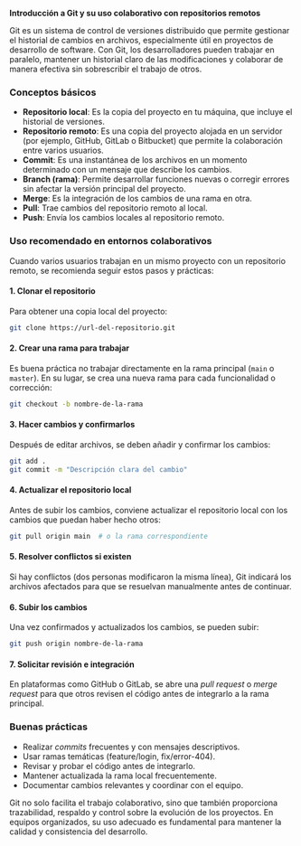 **Introducción a Git y su uso colaborativo con repositorios remotos**

Git es un sistema de control de versiones distribuido que permite gestionar el historial de cambios en archivos, especialmente útil en proyectos de desarrollo de software. Con Git, los desarrolladores pueden trabajar en paralelo, mantener un historial claro de las modificaciones y colaborar de manera efectiva sin sobrescribir el trabajo de otros.

### Conceptos básicos

* **Repositorio local**: Es la copia del proyecto en tu máquina, que incluye el historial de versiones.
* **Repositorio remoto**: Es una copia del proyecto alojada en un servidor (por ejemplo, GitHub, GitLab o Bitbucket) que permite la colaboración entre varios usuarios.
* **Commit**: Es una instantánea de los archivos en un momento determinado con un mensaje que describe los cambios.
* **Branch (rama)**: Permite desarrollar funciones nuevas o corregir errores sin afectar la versión principal del proyecto.
* **Merge**: Es la integración de los cambios de una rama en otra.
* **Pull**: Trae cambios del repositorio remoto al local.
* **Push**: Envía los cambios locales al repositorio remoto.

### Uso recomendado en entornos colaborativos

Cuando varios usuarios trabajan en un mismo proyecto con un repositorio remoto, se recomienda seguir estos pasos y prácticas:

#### 1. **Clonar el repositorio**

Para obtener una copia local del proyecto:

```bash
git clone https://url-del-repositorio.git
```

#### 2. **Crear una rama para trabajar**

Es buena práctica no trabajar directamente en la rama principal (`main` o `master`). En su lugar, se crea una nueva rama para cada funcionalidad o corrección:

```bash
git checkout -b nombre-de-la-rama
```

#### 3. **Hacer cambios y confirmarlos**

Después de editar archivos, se deben añadir y confirmar los cambios:

```bash
git add .
git commit -m "Descripción clara del cambio"
```

#### 4. **Actualizar el repositorio local**

Antes de subir los cambios, conviene actualizar el repositorio local con los cambios que puedan haber hecho otros:

```bash
git pull origin main  # o la rama correspondiente
```

#### 5. **Resolver conflictos si existen**

Si hay conflictos (dos personas modificaron la misma línea), Git indicará los archivos afectados para que se resuelvan manualmente antes de continuar.

#### 6. **Subir los cambios**

Una vez confirmados y actualizados los cambios, se pueden subir:

```bash
git push origin nombre-de-la-rama
```

#### 7. **Solicitar revisión e integración**

En plataformas como GitHub o GitLab, se abre una *pull request* o *merge request* para que otros revisen el código antes de integrarlo a la rama principal.

### Buenas prácticas

* Realizar *commits* frecuentes y con mensajes descriptivos.
* Usar ramas temáticas (feature/login, fix/error-404).
* Revisar y probar el código antes de integrarlo.
* Mantener actualizada la rama local frecuentemente.
* Documentar cambios relevantes y coordinar con el equipo.

Git no solo facilita el trabajo colaborativo, sino que también proporciona trazabilidad, respaldo y control sobre la evolución de los proyectos. En equipos organizados, su uso adecuado es fundamental para mantener la calidad y consistencia del desarrollo.
